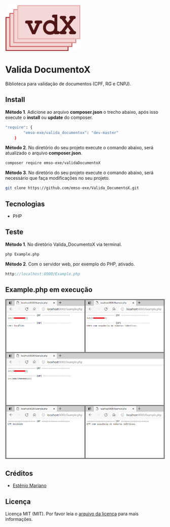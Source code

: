<img src="valida_documentox.png" alt="" width="237" height="144"> 

# Valida DocumentoX

Biblioteca para validação de documentos (CPF, RG e CNPJ).

## Install

**Método 1**. Adicione ao arquivo **composer.json** o trecho abaixo, após isso execute o **install** ou **update** do composer.
```bash
"require": {
        "emso-exe/valida_documentox": "dev-master"
    }
```

**Método 2**. No diretório do seu projeto execute o comando abaixo, será atualizado o arquivo **composer.json**.
```bash 
composer require emso-exe/validaDocumentoX
```

**Método 3**. No diretório do seu projeto execute o comando abaixo, será necessário que faça modificações no seu projeto.
```bash
git clone https://github.com/emso-exe/Valida_DocumentoX.git
```

## Tecnologias

- PHP

## Teste

**Método 1**. No diretório Valida_DocumentoX via terminal.
```bash
php Example.php
```
**Método 2**. Com o servidor web, por exemplo do PHP, ativado.
```php
http://localhost:8000/Example.php
```

## Example.php em execução

<img src="imagem_valida_documentox.png" alt=""> 

## Créditos

- [Estênio Mariano](https://github.com/emso-exe)

## Licença

Licença MIT (MIT). Por favor leia o [arquivo da licença](LICENSE.md) para mais informações.

